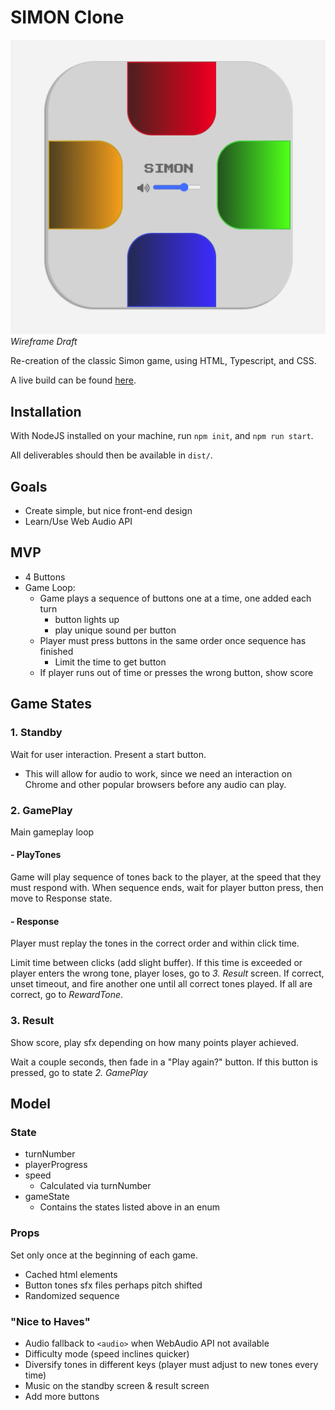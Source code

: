 # SIMON Clone

![Simon Wireframe](simon-wireframe-2.png)
*Wireframe Draft*

Re-creation of the classic Simon game, using HTML, Typescript, and CSS.

A live build can be found [here](https://aaronishibashi.com/portfolio/web/ga/simon/).

## Installation
With NodeJS installed on your machine, run `npm init`, and `npm run start`.

All deliverables should then be available in `dist/`.

## Goals
- Create simple, but nice front-end design
- Learn/Use Web Audio API


## MVP
- 4 Buttons
- Game Loop:
  - Game plays a sequence of buttons one at a time, one added each turn
    - button lights up
    - play unique sound per button
  - Player must press buttons in the same order once sequence has finished
    - Limit the time to get button
  - If player runs out of time or presses the wrong button, show score


## Game States

### 1. Standby
Wait for user interaction. 
Present a start button.
- This will allow for audio to work, since we need an
interaction on Chrome and other popular browsers before
any audio can play.

### 2. GamePlay
Main gameplay loop

#### - PlayTones
Game will play sequence of tones back to the player, at the speed
that they must respond with. When sequence ends, wait for player button press,
then move to Response state.

#### - Response
Player must replay the tones in the correct order and within click time.

Limit time between clicks (add slight buffer). If this time is exceeded or 
player enters the wrong tone, player loses, go to *3. Result* screen.
If correct, unset timeout, and fire another one until all correct tones played.
If all are correct, go to *RewardTone*.


### 3. Result
Show score, play sfx depending on how many points player achieved.

Wait a couple seconds, then fade in a "Play again?" button.
If this button is pressed, go to state *2. GamePlay*



## Model 

### State
- turnNumber
- playerProgress
- speed
  - Calculated via turnNumber
- gameState
  - Contains the states listed above in an enum

### Props
Set only once at the beginning of each game.

- Cached html elements
- Button tones sfx files perhaps pitch shifted
- Randomized sequence

### "Nice to Haves"
- Audio fallback to `<audio>` when WebAudio API not available
- Difficulty mode (speed inclines quicker)
- Diversify tones in different keys (player must adjust to new tones every time)
- Music on the standby screen & result screen
- Add more buttons
